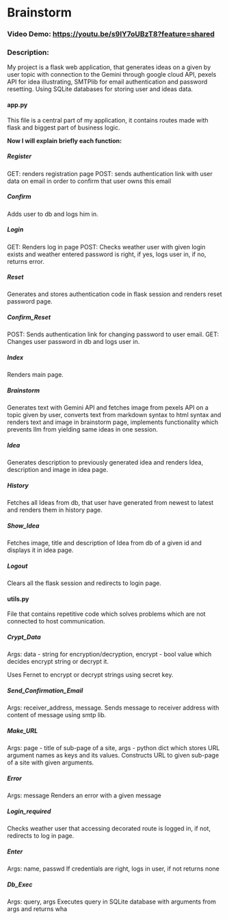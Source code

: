 
# Brainstorm
### Video Demo:  https://youtu.be/s9IY7oUBzT8?feature=shared
### Description:
My project is a flask web application, that generates ideas on a given by user topic with connection to the Gemini through google cloud API, pexels API for idea illustrating, SMTPlib for email authentication and password resetting.  Using SQLite databases for storing user and ideas data.

#### app.py

This file is a central part of my application, it contains routes made with flask and biggest part of business logic. 

**Now I will explain briefly each function:**

##### Register
GET: renders registration page
POST: sends authentication link with user data on email in order to confirm that user owns this email
#####  Confirm 
Adds user to db and logs him in.
##### Login
GET: Renders log in page
POST: Checks weather user with given login exists and weather entered password is right, if yes, logs user in, if no, returns error.
##### Reset
Generates and stores authentication code in flask session and renders reset password page.
##### Confirm_Reset
POST: Sends authentication link for changing password to user email.
GET: Changes user password in db and logs user in.
##### Index
Renders main page.
##### Brainstorm 
Generates text with Gemini API and fetches image from pexels API on a topic given by user, converts text from markdown syntax to html syntax and renders text and image in brainstorm page, implements functionality which prevents llm from yielding same ideas in one session.
##### Idea
Generates description to previously generated idea and renders Idea, description and image in idea page.
##### History
Fetches all Ideas from db, that user have generated from newest to latest and renders them in history page.
##### Show_Idea 
Fetches image, title and description of Idea from db of a given id and displays it in idea page.
##### Logout
Clears all the flask session and redirects to login page.

#### utils.py

File that contains repetitive code which solves problems which are not connected to host communication. 

##### Crypt_Data
Args: data - string for encryption/decryption, encrypt - bool value which decides encrypt string or decrypt it.

Uses Fernet to encrypt or decrypt strings using secret key.
##### Send_Confirmation_Email
Args: receiver_address, message.
Sends message to receiver address with content of message using smtp lib.
##### Make_URL
Args: page - title of sub-page of a site, args - python dict which stores URL argument names as keys and its values.
Constructs URL to given sub-page of a site with given arguments.
##### Error
Args: message
Renders an error with a given message
##### Login_required
Checks weather user that accessing decorated route is logged in, if not, redirects to log in page.
##### Enter
Args: name, passwd
If credentials are right, logs in user, if not returns none
##### Db_Exec
Args: query, args
Executes query in SQLite database with arguments from args and returns wha